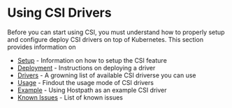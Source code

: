 # Using CSI Drivers
Before you can start using CSI, you must understand how to properly setup and configure deploy CSI drivers on top of Kubernetes.  This section provides information on 

* [Setup](Setup.md) - Information on how to setup the CSI feature
* [Deployment](Deployment.md) - Instructions on deploying a driver
* [Drivers](Drivers.md) - A growning list of available CSI driverse you can use
* [Usage](Usage.md) - Findout the usage mode of CSI drivers
* [Example](Example.md) - Using Hostpath as an example CSI driver
* [Known Issues](Known-Issues.md) - List of known issues
